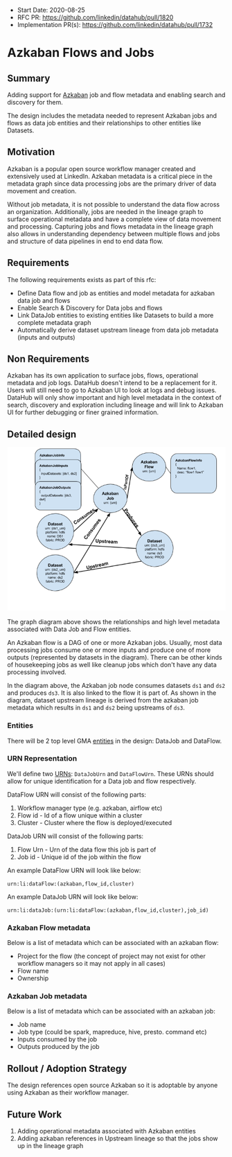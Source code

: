 - Start Date: 2020-08-25
- RFC PR: https://github.com/linkedin/datahub/pull/1820
- Implementation PR(s): https://github.com/linkedin/datahub/pull/1732

# Azkaban Flows and Jobs

## Summary

Adding support for [Azkaban](https://azkaban.github.io/) job and flow metadata and enabling search and discovery for them. 

The design includes the metadata needed to represent Azkaban jobs and flows as data job entities and their relationships to other
entities like Datasets.

## Motivation

Azkaban is a popular open source workflow manager created and extensively used at LinkedIn. Azkaban metadata is a critical piece
in the metadata graph since data processing jobs are the primary driver of data movement and creation.

Without job metadata, it is not possible to understand the data flow across an organization. Additionally, jobs are needed in the
lineage graph to surface operational metadata and have a complete view of data movement and processing. Capturing jobs and flows
metadata in the lineage graph also allows in understanding dependency between multiple flows and jobs and structure of data 
pipelines in end to end data flow.

## Requirements

The following requirements exists as part of this rfc:

- Define Data flow and job as entities and model metadata for azkaban data job and flows
- Enable Search & Discovery for Data jobs and flows
- Link DataJob entities to existing entities like Datasets to build a more complete metadata graph
- Automatically derive dataset upstream lineage from data job metadata (inputs and outputs)

## Non Requirements

Azkaban has its own application to surface jobs, flows, operational metadata and job logs. DataHub doesn't intend to be
a replacement for it. Users will still need to go to Azkaban UI to look at logs and debug issues. DataHub will only show
important and high level metadata in the context of search, discovery and exploration including lineage and will link to
Azkaban UI for further debugging or finer grained information.

## Detailed design

![high level design](graph.png)

The graph diagram above shows the relationships and high level metadata associated with Data Job and Flow entities.

An Azkaban flow is a DAG of one or more Azkaban jobs. Usually, most data processing jobs consume one or more inputs and 
produce one of more outputs (represented by datasets in the diagram). There can be other kinds of housekeeping jobs as well
like cleanup jobs which don't have any data processing involved.

In the diagram above, the Azkaban job node consumes datasets `ds1` and `ds2` and produces `ds3`. It is also linked to the
flow it is part of. As shown in the diagram, dataset upstream lineage is derived from the azkaban job metadata which results
in `ds1` and `ds2` being upstreams of `ds3`.

### Entities
There will be 2 top level GMA [entities](../../../what/entity.md) in the design: DataJob and DataFlow.

### URN Representation
We'll define two [URNs](../../../what/urn.md): `DataJobUrn` and `DataFlowUrn`.
These URNs should allow for unique identification for a Data job and flow respectively.

DataFlow URN will consist of the following parts:
1. Workflow manager type (e.g. azkaban, airflow etc)
2. Flow id - Id of a flow unique within a cluster
3. Cluster - Cluster where the flow is deployed/executed

DataJob URN will consist of the following parts:
1. Flow Urn - Urn of the data flow this job is part of
2. Job id - Unique id of the job within the flow

An example DataFlow URN will look like below:
```
urn:li:dataFlow:(azkaban,flow_id,cluster)
```

An example DataJob URN will look like below:
```
urn:li:dataJob:(urn:li:dataFlow:(azkaban,flow_id,cluster),job_id)
```

### Azkaban Flow metadata

Below is a list of metadata which can be associated with an azkaban flow:

- Project for the flow (the concept of project may not exist for other workflow managers so it may not apply in all cases)
- Flow name
- Ownership

### Azkaban Job metadata

Below is a list of metadata which can be associated with an azkaban job:

- Job name
- Job type (could be spark, mapreduce, hive, presto. command etc)
- Inputs consumed by the job
- Outputs produced by the job

## Rollout / Adoption Strategy

The design references open source Azkaban so it is adoptable by anyone using Azkaban as their
workflow manager.

## Future Work
 
1. Adding operational metadata associated with Azkaban entities
2. Adding azkaban references in Upstream lineage so that the jobs show up in the lineage graph